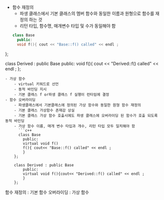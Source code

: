 - 함수 재정의
	- 파생 클래스에서 기본 클래스의 멤버 함수와 동일한 이름과 원형으로 함수를 재정의 하는 것
	- 리턴 타입, 함수명, 매개변수 타입 및 수가 동일해야 함
  ```c++
  class Base
	public:
	void f(){ cout << "Base::f() called" << endl ;
};

class Derived : public Base
	public:
	void f(){ cout << "Derived::f() called" << endl ;
};
```
- 가상 함수
	- virtual 키워드로 선언
	- 동적 바인딩 지시
	- 기본 클래스 f or파생 클래스 f 실행이 런타임에 결정
- 함수 오버라이딩
	- 파생클래스에서 기본클래스에 정의된 가상 함수와 동일한 원형 함수 재정의
	- 기본 클래스 가상함수 존재감 상실
	- 기본 클래스 가상 함수 호출시에도 파생 클래스에 오버라이딩 된 함수가 호출 되도록 동적 바인딩
	- 가상 함수 이름, 매개 변수 타입과 개수, 리턴 타입 모두 일치해야 함
	  ```c++
	  class Base
		public:
		virtual void f()
		f(){ cout<< "Base::f() called" << endl ;
		}
	};
	
	class Derived : public Base
		public:
		virtual void f(){cout<< "Derived::f() called" << endl ;
		}
	};
```
함수 재정의 : 기본 함수
오버라이딩 : 가상 함수